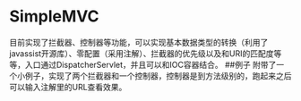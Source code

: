 # SimpleMVC
目前实现了拦截器、控制器等功能，可以实现基本数据类型的转换（利用了javassist开源库）、零配置（采用注解）、拦截器的优先级以及和URI的匹配度等等，入口通过DispatcherServlet，并且可以和IOC容器结合。
##例子
附带了一个小例子，实现了两个拦截器和一个控制器，控制器是到方法级别的，跑起来之后可以输入注解里的URL查看效果。
